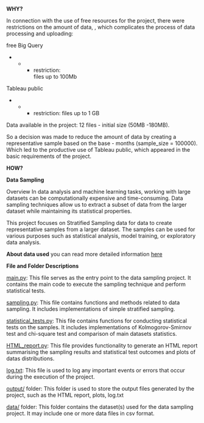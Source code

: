 **WHY?**

In connection with the use of free resources for the project, there were restrictions on the amount of data, , which complicates the process of data processing and uploading:

free Big Query 
 - - - restriction:  
files up to 100Mb

Tableau public 
 - - - restriction:
files up to 1 GB

Data available in the project: 12 files - initial size (50MB -180MB).

So a decision was made to reduce the amount of data by creating a representative sample based on the base - months (sample_size = 100000). Which led to the productive use of Tableau public, which appeared in the basic requirements of the project.

**HOW?**

**Data Sampling**

Overview
In data analysis and machine learning tasks, working with large datasets can be computationally expensive and
time-consuming. Data sampling techniques allow us to extract a subset of data from the larger dataset while
maintaining its statistical properties. 

This project focuses on Stratified Sampling data for data to create representative samples from a larger
dataset. The samples can be used for various purposes such as statistical analysis, model training, or exploratory
data analysis.

**About data used** you can read more detailed information [here](https://www.kaggle.com/datasets/antonukolga/cyclistic-bike-share-data-12-months)

**File and Folder Descriptions**

[main.py](main.py): This file serves as the entry point to the data sampling project. It contains the main code to execute the
sampling technique and perform statistical tests.

[sampling.py](sampling.py): This file contains functions and methods related to data sampling. It includes implementations of simple
stratified sampling.

[statistical_tests.py](statistical_tests.py): This file contains functions for conducting statistical tests on the samples. It includes
implementations of Kolmogorov-Smirnov test and chi-square test  and comparison of main datasets statistics.

[HTML_report.py](HTML_report.py): This file provides functionality to generate an HTML report summarising the sampling results and
statistical test outcomes and plots of datas distributions.

[log.txt](output/log.txt): This file is used to log any important events or errors that occur during the execution of the project.

[output/](output) folder: This folder is used to store the output files generated by the project, such as the HTML report, plots,
log.txt

[data/](data) folder: This folder contains the dataset(s) used for the data sampling project. It may include one or more data
files in csv format.

